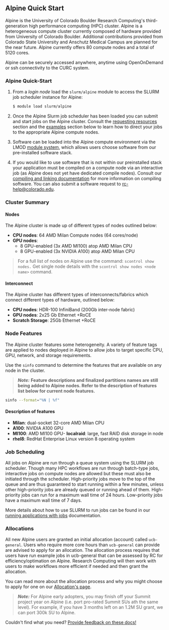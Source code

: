 ## Alpine Quick Start

Alpine is the University of Colorado Boulder Research Computing's third-generation high performance computing (HPC) cluster. Alpine is a heterogeneous compute cluster currently composed of hardware provided from University of Colorado Boulder. Additional contributions provided from Colorado State University and Anschutz Medical Campus are planned for the near future. Alpine currently offers 80 compute nodes and a total of 5120 cores.

Alpine can be securely accessed anywhere, anytime using OpenOnDemand or ssh connectivity to the CURC system.

### Alpine Quick-Start

1. From a *login node* load the `slurm/alpine` module to access the SLURM job scheduler instance for Alpine:
   ```bash
   $ module load slurm/alpine
   ```

2. Once the Alpine Slurm job scheduler has been loaded you can submit and start jobs on the Alpine cluster. Consult the [requesting resources](#requesting-resources) section and the [examples](#examples) section below to learn how to direct your jobs to the appropriate Alpine compute nodes.

3. Software can be loaded into the Alpine compute environment via the LMOD [module system](../../compute/modules.html), which allows users choose software from our pre-installed software stack.

4. If you would like to use software that is not within our preinstalled stack your application must be compiled on a compute node via an interactive job (as Alpine does not yet have dedicated compile nodes). Consult our [compiling and linking documentation](../compute/compiling.md) for more information on compiling software. You can also submit a software request to rc-help@colorado.edu.

### Cluster Summary
#### Nodes
The Alpine cluster is made up of different types of nodes outlined below:
- **CPU nodes**: 64 AMD Milan Compute nodes (64 cores/node)
- **GPU nodes**:
	- 8 GPU-enabled (3x AMD MI100) atop AMD Milan CPU
	- 8 GPU-enabled (3x NVIDIA A100) atop AMD Milan CPU

> For a full list of nodes on Alpine use the command:  `scontrol show nodes.` Get single node details with the `scontrol show nodes <node name>` command.

#### Interconnect
The Alpine cluster has different types of interconnects/fabrics which connect different types of hardware, outlined below:
- **CPU nodes**: HDR-100 InfiniBand (200Gb inter-node fabric)
- **GPU nodes**: 2x25 Gb Ethernet +RoCE
- **Scratch Storage**: 25Gb Ethernet +RoCE


### Node Features
The Alpine cluster features some heterogeneity. A variety of feature tags are applied to nodes deployed in Alpine to allow jobs to target specific CPU, GPU, network, and storage requirements.

Use the `sinfo` command to determine the features that are available on any node in the cluster.

> _**Note:**_ **Feature descriptions and finalized partitions names are still being added to Alpine nodes. Refer to the description of features list below for current node features.**

```bash
sinfo --format="%N | %f"
```

#### Description of features
- **Milan**: dual-socket 32-core AMD Milan CPU
- **A100**: NVIDIA A100 GPU
- **MI100**: AMD MI100 GPU- **localraid**: large, fast RAID disk storage in node
- **rhel8**: RedHat Enterprise Linux version 8 operating system


### Job Scheduling

All jobs on Alpine are run through a queue system using the SLURM job scheduler. Though many HPC workflows are run through batch-type jobs, interactive jobs on compute nodes are allowed but these must also be initiated through the scheduler. High-priority jobs move to the top of the queue and are thus guaranteed to start running within a few minutes, unless other high-priority jobs are already queued or running ahead of them. High-priority jobs can run for a maximum wall time of 24 hours. Low-priority jobs have a maximum wall time of 7 days.

More details about how to use SLURM to run jobs can be found in our [running applications with jobs](../running-jobs/running-apps-with-jobs.html) documentation.


### Allocations

All new Alpine users are granted an initial allocation (account) called `ucb-general`. Users who require more core hours than `ucb-general` can provide are advised to apply for an allocation. The allocation process requires that users have run example jobs in ucb-general that can be assessed by RC for efficiency/optimation on Alpine. Research Computing will then work with users to make workflows more efficient if needed and then grant the allocation.

You can read more about the allocation process and why you might choose to apply for one on our [Allocation's page](../../access/allocations.md).

> _**Note:**_ For Alpine early adopters, you may finish off your Summit project year on Alpine (i.e. port pro-rated Summit SUs ath the same level). For example, if you have 3 months left on an 1.2M SU grant, we can port 300k SU to Alpine.

Couldn't find what you need? [Provide feedback on these docs!](https://docs.google.com/forms/d/1WoP_KtLp9lnTEsgW7Os-we45_JbEt3aUgS6j61jARnk/edit)
